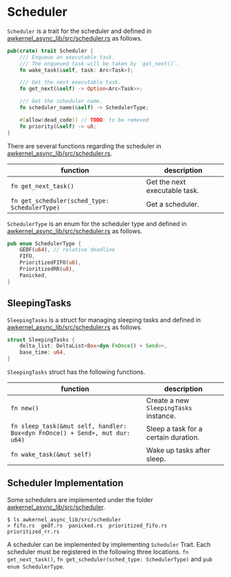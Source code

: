 # Scheduler

`Scheduler` is a trait for the scheduler and defined in [awkernel_async_lib/src/scheduler.rs](https://github.com/tier4/awkernel/blob/main/awkernel_async_lib/src/scheduler.rs) as follows.

```rust
pub(crate) trait Scheduler {
    /// Enqueue an executable task.
    /// The enqueued task will be taken by `get_next()`.
    fn wake_task(&self, task: Arc<Task>);

    /// Get the next executable task.
    fn get_next(&self) -> Option<Arc<Task>>;

    /// Get the scheduler name.
    fn scheduler_name(&self) -> SchedulerType;

    #[allow(dead_code)] // TODO: to be removed
    fn priority(&self) -> u8;
}
```

There are several functions regarding the scheduler in [awkernel_async_lib/src/scheduler.rs](https://github.com/tier4/awkernel/blob/main/awkernel_async_lib/src/scheduler.rs).

| function                                      | description                   |
| --------------------------------------------- | ----------------------------- |
| `fn get_next_task()`                          | Get the next executable task. |
| `fn get_scheduler(sched_type: SchedulerType)` | Get a scheduler.              |

`SchedulerType` is an enum for the scheduler type and defined in [awkernel_async_lib/src/scheduler.rs](https://github.com/tier4/awkernel/blob/main/awkernel_async_lib/src/scheduler.rs) as follows.

```rust
pub enum SchedulerType {
    GEDF(u64), // relative deadline
    FIFO,
    PrioritizedFIFO(u8),
    PrioritizedRR(u8),
    Panicked,
}
```

## SleepingTasks

`SleepingTasks` is a struct for managing sleeping tasks and defined in [awkernel_async_lib/src/scheduler.rs](https://github.com/tier4/awkernel/blob/main/awkernel_async_lib/src/scheduler.rs) as follows.

```rust
struct SleepingTasks {
    delta_list: DeltaList<Box<dyn FnOnce() + Send>>,
    base_time: u64,
}
```

`SleepingTasks` struct has the following functions.

| function                                                                    | description                            |
| --------------------------------------------------------------------------- | -------------------------------------- |
| `fn new()`                                                                  | Create a new `SleepingTasks` instance. |
| `fn sleep_task(&mut self, handler: Box<dyn FnOnce() + Send>, mut dur: u64)` | Sleep a task for a certain duration.   |
| `fn wake_task(&mut self)`                                                   | Wake up tasks after sleep.             |

## Scheduler Implementation

Some schedulers are implemented under the folder [awkernel_async_lib/src/scheduler](https://github.com/tier4/awkernel/tree/main/awkernel_async_lib/src/scheduler).

```shell
$ ls awkernel_async_lib/src/scheduler
> fifo.rs  gedf.rs  panicked.rs  prioritized_fifo.rs  prioritized_rr.rs
```

A scheduler can be implemented by implementing `Scheduler` Trait.
Each scheduler must be registered in the following three locations.
`fn get_next_task()`, `fn get_scheduler(sched_type: SchedulerType)` and `pub enum SchedulerType`.
